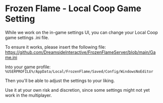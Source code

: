 # Frozen Flame - Local Coop Game Setting
While we work on the in-game settings UI, you can change your Local Coop game settings .ini file.

To ensure it works, please insert the following file:
https://github.com/DreamsideInteractive/FrozenFlameServer/blob/main/Game.ini

Into your game profile:  `%USERPROFILE%/AppData/Local/FrozenFlame/Saved/Config/WindowsNoEditor`

Then you'll be able to adjust the settings to your liking.

Use it at your own risk and discretion, since some settings might not yet work in the multiplayer.
